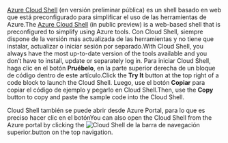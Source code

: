 <span data-ttu-id="16a66-101">[Azure Cloud Shell](https://docs.microsoft.com/azure/cloud-shell/quickstart) (en versión preliminar pública) es un shell basado en web que está preconfigurado para simplificar el uso de las herramientas de Azure.</span><span class="sxs-lookup"><span data-stu-id="16a66-101">The [Azure Cloud Shell](https://docs.microsoft.com/azure/cloud-shell/quickstart) (in public preview) is a web-based shell that is preconfigured to simplify using Azure tools.</span></span> <span data-ttu-id="16a66-102">Con Cloud Shell, siempre dispone de la versión más actualizada de las herramientas y no tiene que instalar, actualizar o iniciar sesión por separado.</span><span class="sxs-lookup"><span data-stu-id="16a66-102">With Cloud Shell, you always have the most up-to-date version of the tools available and you don’t have to install, update or separately log in.</span></span> <span data-ttu-id="16a66-103">Para iniciar Cloud Shell, haga clic en el botón **Pruébelo**, en la parte superior derecha de un bloque de código dentro de este artículo.</span><span class="sxs-lookup"><span data-stu-id="16a66-103">Click the **Try It** button at the top right of a code block to launch the Cloud Shell.</span></span> <span data-ttu-id="16a66-104">Luego, use el botón **Copiar** para copiar el código de ejemplo y pegarlo en Cloud Shell.</span><span class="sxs-lookup"><span data-stu-id="16a66-104">Then, use the **Copy** button to copy and paste the sample code into the Cloud Shell.</span></span>

<span data-ttu-id="16a66-105">Cloud Shell también se puede abrir desde Azure Portal, para lo que es preciso hacer clic en el botón</span><span class="sxs-lookup"><span data-stu-id="16a66-105">You can also open the Cloud Shell from the Azure portal by clicking the</span></span> ![Cloud Shell](../media/cloud-shell-try-it/cs-button.png) <span data-ttu-id="16a66-107">de la barra de navegación superior.</span><span class="sxs-lookup"><span data-stu-id="16a66-107">button on the top navigation.</span></span> 
 



